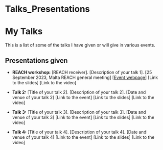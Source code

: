# Talks_Presentations
# My Talks

This is a list of some of the talks I have given or will give in various events.

## Presentations given

- **REACH workshop:** [REACH receiver]. [Description of your talk 1]. \[25 September 2023, Malta REACH general meeting\] \[[Event webpage](https://www.um.edu.mt/events/reachworkshop2023/)] \[Link to the slides] \[Link to the video]
- **Talk 2:** [Title of your talk 2]. [Description of your talk 2]. \[Date and venue of your talk 2\] \[Link to the event] \[Link to the slides] \[Link to the video]



- **Talk 3:** [Title of your talk 3]. [Description of your talk 3]. \[Date and venue of your talk 3\] \[Link to the event] \[Link to the slides] \[Link to the video]
- **Talk 4:** [Title of your talk 4]. [Description of your talk 4]. \[Date and venue of your talk 4\] \[Link to the event] \[Link to the slides] \[Link to the video]


